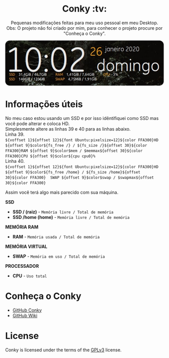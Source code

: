 <h1 align="center">Conky :tv:</h1>
<p align="center">Pequenas modificações feitas para meu uso pessoal em meu Desktop.<br/>Obs: O projeto não foi criado por mim, para conhecer o projeto procure por "Conheça o Conky".</p>

<p align="center">
  <img src="img/conkyImg.png">
</p>

Informações úteis
=================
No meu caso estou usando um SSD e por isso idêntifiquei como SSD mas você pode alterar e coloca HD.<br/>
Simplesmente altere as linhas 39 e 40 para as linhas abaixo.<br/>
Linha 39.<br/>
`${voffset 1}${offset 12}${font Ubuntu:pixelsize=12}${color FFA300}HD ${offset 9}$color${fs_free /} / ${fs_size /}${offset 30}${color FFA300}RAM ${offset 9}$color$mem / $memmax${offset 30}${color FFA300}CPU ${offset 9}$color${cpu cpu0}%`<br/>
 Linha 40.<br/>
`${voffset 1}${offset 12}${font Ubuntu:pixelsize=12}${color FFA300}HD ${offset 9}$color${fs_free /home} / ${fs_size /home}${offset 30}${color FFA300}  SWAP ${offset 9}$color$swap / $swapmax${offset 30}${color FFA300}`

Assim você terá algo mais parecido com sua máquina.

**SSD**
* **SSD / (raiz)** - `Memória livre / Total de memória`  
* **SSD /home (home)** - `Memória livre / Total de memória`

**MEMÓRIA RAM**
* **RAM** - `Memória usada / Total de memória`

**MEMÓRIA VIRTUAL**
* **SWAP** - `Memória em uso / Total de memória`

**PROCESSADOR**
* **CPU** - `Uso total`

Conheça o Conky
=================

* <a href="https://github.com/brndnmtthws/conky">GitHub Conky</a>
* <a href="https://github.com/brndnmtthws/conky/wiki">GitHub Wiki</a>

License
=================

Conky is licensed under the terms of the <a href="https://github.com/brndnmtthws/conky/blob/master/LICENSE">GPLv3</a> license.

